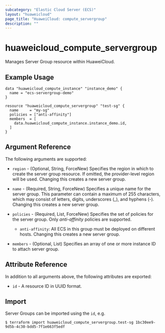 ```yaml
---
subcategory: "Elastic Cloud Server (ECS)"
layout: "huaweicloud"
page_title: "HuaweiCloud: compute_servergroup"
description: ""
---
```


# huaweicloud_compute_servergroup

Manages Server Group resource within HuaweiCloud.

## Example Usage

```hcl
data "huaweicloud_compute_instance" "instance_demo" {
  name = "ecs-servergroup-demo"
}

resource "huaweicloud_compute_servergroup" "test-sg" {
  name     = "my-sg"
  policies = ["anti-affinity"]
  members  = [
    data.huaweicloud_compute_instance.instance_demo.id,
  ]
}
```

## Argument Reference

The following arguments are supported:

* `region` - (Optional, String, ForceNew) Specifies the region in which to create the server group resource. If omitted,
  the provider-level region will be used. Changing this creates a new server group.

* `name` - (Required, String, ForceNew) Specifies a unique name for the server group. This parameter can contain a
  maximum of 255 characters, which may consist of letters, digits, underscores (_), and hyphens (-). Changing this
  creates a new server group.

* `policies` - (Required, List, ForceNew) Specifies the set of policies for the server group. Only *anti-affinity*
  policies are supported.

  + `anti-affinity`: All ECS in this group must be deployed on different hosts. Changing this creates a new server
    group.

* `members` - (Optional, List) Specifies an array of one or more instance ID to attach server group.

## Attribute Reference

In addition to all arguments above, the following attributes are exported:

* `id` - A resource ID in UUID format.

## Import

Server Groups can be imported using the `id`, e.g.

```
$ terraform import huaweicloud_compute_servergroup.test-sg 1bc30ee9-9d5b-4c30-bdd5-7f1e663f5edf
```
